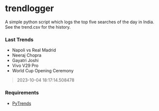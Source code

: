 # trendlogger
A simple python script which logs the top five searches of the day in India.<br>See the trend.csv for the history.<br>

<!-- Last Trends -->
### Last Trends
* Napoli vs Real Madrid
* Neeraj Chopra
* Gayatri Joshi
* Vivo V29 Pro
* World Cup Opening Ceremony
> 2023-10-04 18:17:14.508478

<!-- Requirements -->
### Requirements
* [PyTrends](https://github.com/dreyco676/pytrends)
